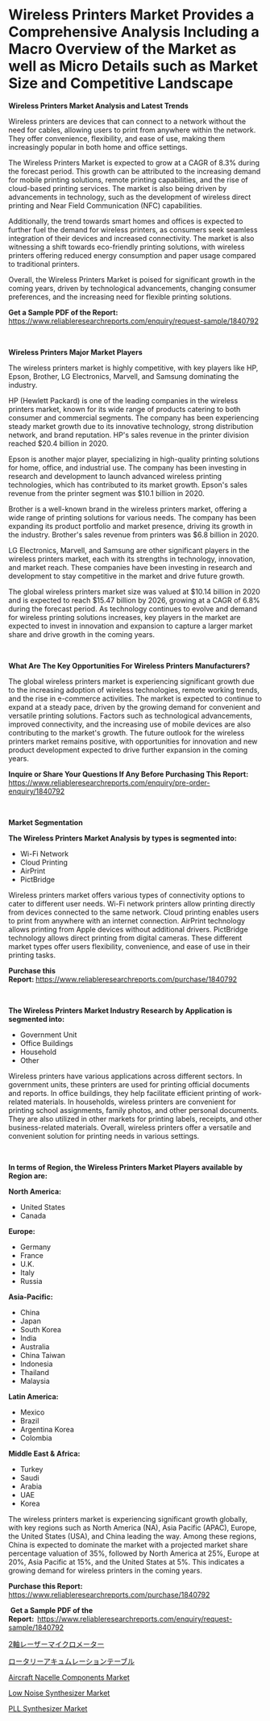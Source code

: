 <p><h1>Wireless Printers Market Provides a Comprehensive Analysis Including a Macro Overview of the Market as well as Micro Details such as Market Size and Competitive Landscape</h1></p><p><strong>Wireless Printers Market Analysis and Latest Trends</strong></p>
<p><p>Wireless printers are devices that can connect to a network without the need for cables, allowing users to print from anywhere within the network. They offer convenience, flexibility, and ease of use, making them increasingly popular in both home and office settings.</p><p>The Wireless Printers Market is expected to grow at a CAGR of 8.3% during the forecast period. This growth can be attributed to the increasing demand for mobile printing solutions, remote printing capabilities, and the rise of cloud-based printing services. The market is also being driven by advancements in technology, such as the development of wireless direct printing and Near Field Communication (NFC) capabilities.</p><p>Additionally, the trend towards smart homes and offices is expected to further fuel the demand for wireless printers, as consumers seek seamless integration of their devices and increased connectivity. The market is also witnessing a shift towards eco-friendly printing solutions, with wireless printers offering reduced energy consumption and paper usage compared to traditional printers.</p><p>Overall, the Wireless Printers Market is poised for significant growth in the coming years, driven by technological advancements, changing consumer preferences, and the increasing need for flexible printing solutions.</p></p>
<p><strong>Get a Sample PDF of the Report:&nbsp;</strong> <a href="https://www.reliableresearchreports.com/enquiry/request-sample/1840792">https://www.reliableresearchreports.com/enquiry/request-sample/1840792</a></p>
<p>&nbsp;</p>
<p><strong>Wireless Printers Major Market Players</strong></p>
<p><p>The wireless printers market is highly competitive, with key players like HP, Epson, Brother, LG Electronics, Marvell, and Samsung dominating the industry. </p><p>HP (Hewlett Packard) is one of the leading companies in the wireless printers market, known for its wide range of products catering to both consumer and commercial segments. The company has been experiencing steady market growth due to its innovative technology, strong distribution network, and brand reputation. HP's sales revenue in the printer division reached $20.4 billion in 2020.</p><p>Epson is another major player, specializing in high-quality printing solutions for home, office, and industrial use. The company has been investing in research and development to launch advanced wireless printing technologies, which has contributed to its market growth. Epson's sales revenue from the printer segment was $10.1 billion in 2020.</p><p>Brother is a well-known brand in the wireless printers market, offering a wide range of printing solutions for various needs. The company has been expanding its product portfolio and market presence, driving its growth in the industry. Brother's sales revenue from printers was $6.8 billion in 2020.</p><p>LG Electronics, Marvell, and Samsung are other significant players in the wireless printers market, each with its strengths in technology, innovation, and market reach. These companies have been investing in research and development to stay competitive in the market and drive future growth.</p><p>The global wireless printers market size was valued at $10.14 billion in 2020 and is expected to reach $15.47 billion by 2026, growing at a CAGR of 6.8% during the forecast period. As technology continues to evolve and demand for wireless printing solutions increases, key players in the market are expected to invest in innovation and expansion to capture a larger market share and drive growth in the coming years.</p></p>
<p>&nbsp;</p>
<p><strong>What Are The Key Opportunities For Wireless Printers Manufacturers?</strong></p>
<p><p>The global wireless printers market is experiencing significant growth due to the increasing adoption of wireless technologies, remote working trends, and the rise in e-commerce activities. The market is expected to continue to expand at a steady pace, driven by the growing demand for convenient and versatile printing solutions. Factors such as technological advancements, improved connectivity, and the increasing use of mobile devices are also contributing to the market's growth. The future outlook for the wireless printers market remains positive, with opportunities for innovation and new product development expected to drive further expansion in the coming years.</p></p>
<p><strong>Inquire or Share Your Questions If Any Before Purchasing This Report:</strong> <a href="https://www.reliableresearchreports.com/enquiry/pre-order-enquiry/1840792">https://www.reliableresearchreports.com/enquiry/pre-order-enquiry/1840792</a></p>
<p>&nbsp;</p>
<p><strong>Market Segmentation</strong></p>
<p><strong>The Wireless Printers Market Analysis by types is segmented into:</strong></p>
<p><ul><li>Wi-Fi Network</li><li>Cloud Printing</li><li>AirPrint</li><li>PictBridge</li></ul></p>
<p><p>Wireless printers market offers various types of connectivity options to cater to different user needs. Wi-Fi network printers allow printing directly from devices connected to the same network. Cloud printing enables users to print from anywhere with an internet connection. AirPrint technology allows printing from Apple devices without additional drivers. PictBridge technology allows direct printing from digital cameras. These different market types offer users flexibility, convenience, and ease of use in their printing tasks.</p></p>
<p><strong>Purchase this Report:&nbsp;</strong><a href="https://www.reliableresearchreports.com/purchase/1840792">https://www.reliableresearchreports.com/purchase/1840792</a></p>
<p>&nbsp;</p>
<p><strong>The Wireless Printers Market Industry Research by Application is segmented into:</strong></p>
<p><ul><li>Government Unit</li><li>Office Buildings</li><li>Household</li><li>Other</li></ul></p>
<p><p>Wireless printers have various applications across different sectors. In government units, these printers are used for printing official documents and reports. In office buildings, they help facilitate efficient printing of work-related materials. In households, wireless printers are convenient for printing school assignments, family photos, and other personal documents. They are also utilized in other markets for printing labels, receipts, and other business-related materials. Overall, wireless printers offer a versatile and convenient solution for printing needs in various settings.</p></p>
<p>&nbsp;</p>
<p><strong>In terms of Region, the Wireless Printers Market Players available by Region are:</strong></p>
<p>
    <p> <strong> North America: </strong>
        <ul>
            <li>United States</li>
            <li>Canada</li>
        </ul>
        </p> 
    <p> <strong> Europe: </strong>
        <ul>
            <li>Germany</li>
            <li>France</li>
            <li>U.K.</li>
            <li>Italy</li>
            <li>Russia</li>
        </ul>
        </p> 
    <p> <strong> Asia-Pacific: </strong>
        <ul>
            <li>China</li>
            <li>Japan</li>
            <li>South Korea</li>
            <li>India</li>
            <li>Australia</li>
            <li>China Taiwan</li>
            <li>Indonesia</li>
            <li>Thailand</li>
            <li>Malaysia</li>
        </ul>
        </p> 
    <p> <strong> Latin America: </strong>
        <ul>
            <li>Mexico</li>
            <li>Brazil</li>
            <li>Argentina Korea</li>
            <li>Colombia</li>
        </ul>
        </p> 
    <p> <strong> Middle East & Africa: </strong>
        <ul>
            <li>Turkey</li>
            <li>Saudi</li>
            <li>Arabia</li>
            <li>UAE</li>
            <li>Korea</li>
        </ul>
    </p>
    </p>
<p><p>The wireless printers market is experiencing significant growth globally, with key regions such as North America (NA), Asia Pacific (APAC), Europe, the United States (USA), and China leading the way. Among these regions, China is expected to dominate the market with a projected market share percentage valuation of 35%, followed by North America at 25%, Europe at 20%, Asia Pacific at 15%, and the United States at 5%. This indicates a growing demand for wireless printers in the coming years.</p></p>
<p><strong>Purchase this Report: </strong><a href="https://www.reliableresearchreports.com/purchase/1840792">https://www.reliableresearchreports.com/purchase/1840792</a></p>
<p>&nbsp;<strong>Get a Sample PDF of the Report:&nbsp;&nbsp;</strong><a href="https://www.reliableresearchreports.com/enquiry/request-sample/1840792">https://www.reliableresearchreports.com/enquiry/request-sample/1840792</a></p>
<p><strong></strong></p>
<p><p><a href="https://github.com/qwpelcjko9242629/Market-Research-Report-List-1/blob/main/363838210206.md">2軸レーザーマイクロメーター</a></p><p><a href="https://github.com/gfggqjbfys368009/Market-Research-Report-List-1/blob/main/202697210207.md">ロータリーアキュムレーションテーブル</a></p><p><a href="https://issuu.com/reportprime-2/docs/aircraft-nacelle-components-market-size-2030.pptx">Aircraft Nacelle Components Market</a></p><p><a href="https://github.com/bmorecock/Market-Research-Report-List-2/blob/main/low-noise-synthesizer-market.md">Low Noise Synthesizer Market</a></p><p><a href="https://github.com/jsmusil/Market-Research-Report-List-2/blob/main/pll-synthesizer-market.md">PLL Synthesizer Market</a></p></p>